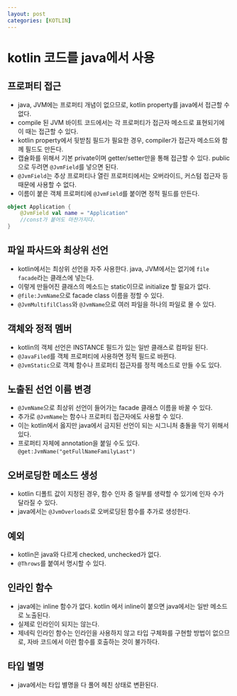 ```yaml
---
layout: post
categories: [KOTLIN]
---
```



# kotlin 코드를 java에서 사용

## 프로퍼티 접근
- java, JVM에는 프로퍼티 개념이 없으므로, kotlin property를 java에서 접근할 수 없다.
- compile 된 JVM 바이트 코드에서는 각 프로퍼티가 접근자 메소드로 표현되기에 이 때는 접근할 수 있다.
- kotlin property에서 뒷받침 필드가 필요한 경우, compiler가 접근자 메소드와 함께 필드도 만든다. 
- 캡슐화를 위해서 기본 private이며 getter/setter만을 통해 접근할 수 있다. public으로 두려면 `@JvmField`를 넣으면 된다.
- `@JvmField`는 추상 프로퍼티나 열린 프로퍼티에서는 오버라이드, 커스텀 접근자 등 때문에 사용할 수 없다. 
- 이름이 붙은 객체 프로퍼티에 `@JvmField`를 붙이면 정적 필드를 만든다.
```kotlin
object Application { 
    @JvmField val name = "Application"
    //const가 붙어도 마찬가지다.
}
```

## 파일 파사드와 최상위 선언
- kotlin에서는 최상위 선언을 자주 사용한다. java, JVM에서는 없기에 `file facade`라는 클래스에 넣는다. 
- 이렇게 만들어진 클래스의 메소드는 static이므로 initialize 할 필요가 없다.
- `@file:JvmName`으로 facade class 이름을 정할 수 있다.
- `@JvmMultifilClass`와 `@JvmName`으로 여러 파일을 하나의 파일로 몰 수 있다.

## 객체와 정적 멤버
- kotlin의 객체 선언은 INSTANCE 필드가 있는 일반 클래스로 컴파일 된다.
- `@JavaFiled`를 객체 프로퍼티에 사용하면 정적 필드로 바뀐다.
- `@JvmStatic`으로 객체 함수나 프로퍼티 접근자를 정적 메소드로 만들 수도 있다.

## 노출된 선언 이름 변경
- `@JvmName`으로 최상위 선언이 들어가는 facade 클래스 이름을 바꿀 수 있다.
- 추가로 `@JvmName`는 함수나 프로퍼티 접근자에도 사용할 수 있다.
- 이는 kotlin에서 옳지만 java에서 금지된 선언이 되는 시그니처 충돌을 막기 위해서 있다.
- 프로퍼티 자체에 annotation을 붙일 수도 있다. `@get:JvmName("getFullNameFamilyLast")`

## 오버로딩한 메소드 생성
- kotlin 디폴트 값이 지정된 경우, 함수 인자 중 일부를 생략할 수 있기에 인자 수가 달라질 수 있다.
- java에서는 `@JvmOverloads`로 오버로딩된 함수를 추가로 생성한다.

## 예외
- kotlin은 java와 다르게 checked, unchecked가 없다.
- `@Throws`를 붙여서 명시할 수 있다.

## 인라인 함수
- java에는 inline 함수가 없다. kotlin 에서 inline이 붙으면 java에서는 일반 메소드로 노출된다.
- 실제로 인라인이 되지는 않는다.
- 제네릭 인라인 함수는 인라인을 사용하지 않고 타입 구체화를 구현할 방법이 없으므로, 자바 코드에서 이런 함수를 호출하는 것이 불가하다.

## 타입 별명
- java에서는 타입 별명을 다 풀어 헤친 상태로 변환된다.